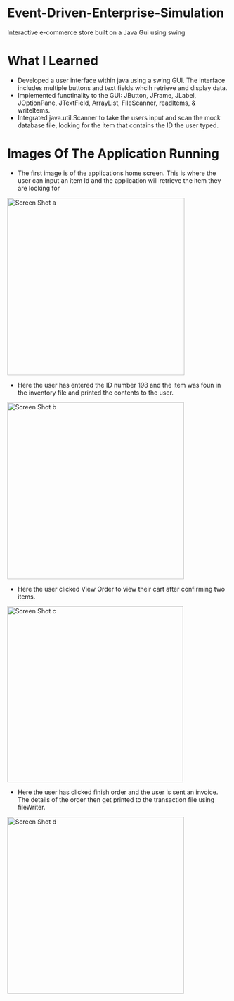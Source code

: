 
# Event-Driven-Enterprise-Simulation

Interactive e-commerce store built on a Java Gui using swing

# What I Learned

* Developed a user interface within java using a swing GUI. The interface includes multiple buttons and text fields whcih retrieve and display data.
* Implemented functinality to the GUI: JButton, JFrame, JLabel, JOptionPane, JTextField, ArrayList, FileScanner, readItems, & writeItems.
* Integrated java.util.Scanner to take the users input and scan the mock database file, looking for the item that contains the ID the user typed.

# Images Of The Application Running

* The first image is of the applications home screen. This is where the user can input an item Id and the application will retrieve the item they are looking for 
<img width="403" alt="Screen Shot a" src="https://user-images.githubusercontent.com/104167464/190218806-71adf58e-33cc-4431-bc16-000fa4368e47.png">

* Here the user has entered the ID number 198 and the item was foun in the inventory file and printed the contents to the user.
<img width="402" alt="Screen Shot b" src="https://user-images.githubusercontent.com/104167464/190218995-874532d1-01f0-48fa-9c28-49aad6891955.png">

* Here the user clicked View Order to view their cart after confirming two items. 
<img width="400" alt="Screen Shot c" src="https://user-images.githubusercontent.com/104167464/190219029-645cd8bf-f462-4662-939f-b41a9677be3d.png">

* Here the user has clicked finish order and the user is sent an invoice. The details of the order then get printed to the transaction file using fileWriter.
<img width="402" alt="Screen Shot d" src="https://user-images.githubusercontent.com/104167464/190219038-4eac8359-3c67-4a23-9609-20fa1b9822a0.png">
